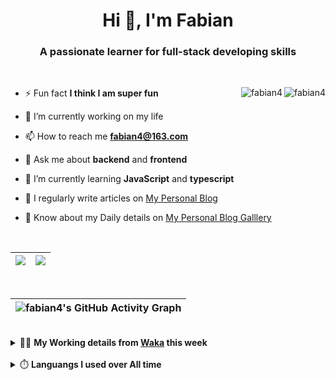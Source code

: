 <h1 align="center">Hi 👋, I'm Fabian</h1>
<h3 align="center">A passionate learner for full-stack developing skills</h3>

<br/>

<img align="right" src="https://komarev.com/ghpvc/?username=fabian4&label=views&color=0e75b6&style=flat" alt="fabian4" /><img align="right" src="https://img.shields.io/badge/Author-fabian4-orange?logo=Dark%20Reader" alt="fabian4" />

- ⚡ Fun fact **I think I am super fun**

- 🔭 I’m currently working on my life

- 📫 How to reach me **fabian4@163.com**

- 💬 Ask me about **backend** and **frontend**

- 🌱 I’m currently learning **JavaScript** and **typescript**

- 📝 I regularly write articles on [My Personal Blog](https://fabian4.github.io/)

- 📄 Know about my Daily details on [My Personal Blog Galllery](https://fabian4.github.io/gallery/)

<br/>

|  <img align="center" src="https://github-readme-streak-stats.herokuapp.com/?user=fabian4&theme=gruvbox_duo&currStreakNum=2FD3EB&fire=pink&sideLabels=F00&hide_border=true&date_format=[Y.]n.j" /> |  <img align="center" src="https://github-readme-stats.vercel.app/api/top-langs/?username=fabian4&layout=compact&theme=buefy&hide_border=true&exclude_repo=jdk,jdk-source-learning,spring-framework,netty,jdk,fabian4.github.io,wechaty.js.org,sofa-bolt" /> |
| ------------- | ------------- |

<!-- | <img align="center" src="https://github-readme-stats.vercel.app/api?username=fabian4&count_private=true&show_icons=true&theme=flag-india&show_owner=true&hide_border=true" /> | <img align="center" src="https://github-readme-stats.vercel.app/api/top-langs/?username=fabian4&layout=compact&theme=buefy&hide_border=true&exclude_repo=jdk,jdk-source-learning,spring-framework,netty,jdk,fabian4.github.io,wechaty.js.org,sofa-bolt" /> | <img align="center" src="https://github-readme-streak-stats.herokuapp.com/?user=fabian4&theme=gruvbox_duo&currStreakNum=2FD3EB&fire=pink&sideLabels=F00&hide_border=true&date_format=[Y.]n.j" /> |
| ------------- | ------------- | ------------- | -->

<br/>

|![fabian4's GitHub Activity Graph](https://activity-graph.herokuapp.com/graph?username=fabian4&theme=github-light&area=true)|
| --- |

<!-- <br/>
<details>
  <summary>✍️ <b>My Leetcode Record from the <a href="https://github.com/fabian4/leetcode">repo</a></b></summary>
 
 ---
  
|[![Leetcode Stats](https://leetcode.card.workers.dev/?username=fabian&border=0)](https://leetcode-cn.com/u/fabianbao/)|[![fabian's LeetCode Stats](https://leetcode-stats.vercel.app/api?username=fabian&theme=Light)](https://leetcode-cn.com/u/fabianbao/)|
| ------------- | ------------- |
</details> -->

<br/>

<details>
  <summary>👨‍💻 <b>My Working details from <a href="https://wakatime.com/dashboard">Waka</a> this week</b></summary>

---

<!--START_SECTION:waka-->
![Code Time](http://img.shields.io/badge/Code%20Time-175%20hrs%203%20mins-blue)

**I'm an Early 🐤** 

```text
🌞 Morning    195 commits    ██████░░░░░░░░░░░░░░░░░░░   24.97% 
🌆 Daytime    285 commits    █████████░░░░░░░░░░░░░░░░   36.49% 
🌃 Evening    290 commits    █████████░░░░░░░░░░░░░░░░   37.13% 
🌙 Night      11 commits     ░░░░░░░░░░░░░░░░░░░░░░░░░   1.41%

```
📅 **I'm Most Productive on Thursday** 

```text
Monday       117 commits    ███░░░░░░░░░░░░░░░░░░░░░░   14.98% 
Tuesday      131 commits    ████░░░░░░░░░░░░░░░░░░░░░   16.77% 
Wednesday    134 commits    ████░░░░░░░░░░░░░░░░░░░░░   17.16% 
Thursday     141 commits    ████░░░░░░░░░░░░░░░░░░░░░   18.05% 
Friday       90 commits     ███░░░░░░░░░░░░░░░░░░░░░░   11.52% 
Saturday     72 commits     ██░░░░░░░░░░░░░░░░░░░░░░░   9.22% 
Sunday       96 commits     ███░░░░░░░░░░░░░░░░░░░░░░   12.29%

```


📊 **This Week I Spent My Time On** 

```text
💬 Programming Languages: 
Other                    20 hrs 13 mins      █████████████░░░░░░░░░░░░   51.76% 
Java                     6 hrs 53 mins       ████░░░░░░░░░░░░░░░░░░░░░   17.62% 
TypeScript               3 hrs 59 mins       ██░░░░░░░░░░░░░░░░░░░░░░░   10.2% 
Go                       3 hrs 38 mins       ██░░░░░░░░░░░░░░░░░░░░░░░   9.3% 
YAML                     1 hr 26 mins        █░░░░░░░░░░░░░░░░░░░░░░░░   3.67%

🔥 Editors: 
Browser                  20 hrs 13 mins      █████████████░░░░░░░░░░░░   51.76% 
IntelliJ                 7 hrs 56 mins       █████░░░░░░░░░░░░░░░░░░░░   20.33% 
WebStorm                 5 hrs 49 mins       ███░░░░░░░░░░░░░░░░░░░░░░   14.89% 
GoLand                   5 hrs 5 mins        ███░░░░░░░░░░░░░░░░░░░░░░   13.02%

💻 Operating System: 
Windows                  39 hrs 4 mins       █████████████████████████   100.0%

```


<!--END_SECTION:waka-->
  
</details>

<br/>

<details>
  <summary>⏱️ <b>Languangs I used over All time</b></summary>
  
---
  
![languages all time](https://wakatime.com/share/@32ef5ac6-eac5-4886-805c-ce9fe059857e/efc24c85-e478-4696-bcbd-c5669145b831.svg)
  
</details>
